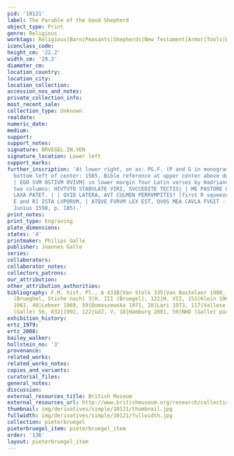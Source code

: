 ```yaml
---
pid: '10121'
label: The Parable of the Good Shepherd
object_type: Print
genre: Religious
worktags: Religious|Barn|Peasants|Shepherds|New Testament|Armor|Tools|Weaponry
iconclass_code:
height_cm: '22.2'
width_cm: '29.3'
diameter_cm:
location_country:
location_city:
location_collection:
accession_nos_and_notes:
private_collection_info:
most_recent_sale:
collection_type: Unknown
realdate:
numeric_date:
medium:
support:
support_notes:
signature: BRVEGEL.IN.VEN
signature_location: Lower left
support_marks:
further_inscription: 'At lower right, on ax: PG.F. (P and G in monogram)| dated at
  bottom left of center: 1565. Bible reference at upper center above door: .IOHA.10.
  | EGO SVM OSTIVM OVIVM| in lower margin four Latin verses by Hadrianus Junius in
  two columns: HIVTVTO STABVLATE VIRI, SVCCEDITE TECTIS| | ME PASTORE OVIVM, IANVA
  LAXA PATET. | | QVID LATERA, AVT CULMEN PERRVMPITIS? [first R squeezed in between
  E and R] ISTA LVPORVM, | ATQVE FVRVM LEX EST, QVOS MEA CAVLA FVGIT - HAD. IVN (see
  Junius 1598, p. 185).'
print_notes:
print_type: Engraving
plate_dimensions:
states: '4'
printmaker: Philips Galle
publisher: Joannes Galle
series:
collaborators:
collaborator_notes:
collectors_patrons:
our_attribution:
other_attribution_authorities:
bibliography: F.M. hist. Pl., A 431B|Van Stolk 335|Van Bastelaer 1908, 122|Wurzbach
  (Brueghel, Stiche nach) 3|H. III (Bruegel), 122|H. VII, 153|Klein 1963, 63|Feinblatt
  1961, 40|Lebeer 1969, 59|Domaszewska 1971, 28|Lari 1973, 117|Vallese 1979, 73|TIB
  (Galle) 56, 032|1992, 122|GdZ, V, 18|Hamburg 2001, 59|NHD (Galle) part II, 146
exhibition_history:
ertz_1979:
ertz_2008:
bailey_walker:
hollstein_no: '3'
provenance:
related_works:
related_works_notes:
copies_and_variants:
curatorial_files:
general_notes:
discussion:
external_resources_title: British Museum
external_resources_url: http://www.britishmuseum.org/research/collection_online/collection_object_details.aspx
thumbnail: img/derivatives/simple/10121/thumbnail.jpg
fullwidth: img/derivatives/simple/10121/fullwidth.jpg
collection: pieterbruegel
pieterbruegel_item: pieterbruegel_item
order: '136'
layout: pieterbruegel_item
---
```


